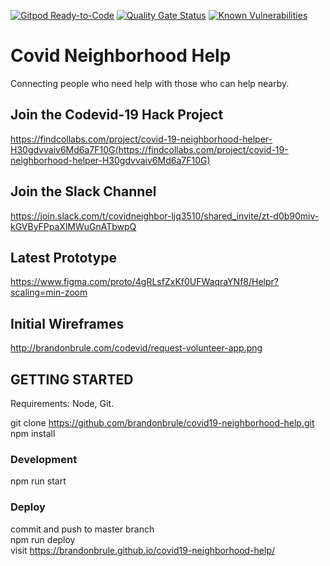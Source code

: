 [![Gitpod Ready-to-Code](https://img.shields.io/badge/Gitpod-Ready--to--Code-blue?logo=gitpod)](https://gitpod.io/#https://github.com/brandonbrule/covid19-neighborhood-help) 
[![Quality Gate Status](https://sonarcloud.io/api/project_badges/measure?project=netrules_covid19-neighborhood-help&metric=alert_status)](https://sonarcloud.io/dashboard?id=netrules_covid19-neighborhood-help)
[![Known Vulnerabilities](https://snyk.io/test/github/netrules/covid19-neighborhood-help/badge.svg)](https://snyk.io/test/github/netrules/covid19-neighborhood-help)

# Covid Neighborhood Help
Connecting people who need help with those who can help nearby.

## Join the Codevid-19 Hack Project
https://findcollabs.com/project/covid-19-neighborhood-helper-H30gdvvaiv6Md6a7F10G(https://findcollabs.com/project/covid-19-neighborhood-helper-H30gdvvaiv6Md6a7F10G)

## Join the Slack Channel
https://join.slack.com/t/covidneighbor-ljq3510/shared_invite/zt-d0b90miv-kGVByFPpaXlMWuGnATbwpQ

## Latest Prototype
https://www.figma.com/proto/4gRLsfZxKf0UFWaqraYNf8/Helpr?scaling=min-zoom

## Initial Wireframes
http://brandonbrule.com/codevid/request-volunteer-app.png


## GETTING STARTED
Requirements: Node, Git.

git clone https://github.com/brandonbrule/covid19-neighborhood-help.git  
npm install

### Development
npm run start

### Deploy
commit and push to master branch  
npm run deploy  
visit https://brandonbrule.github.io/covid19-neighborhood-help/


